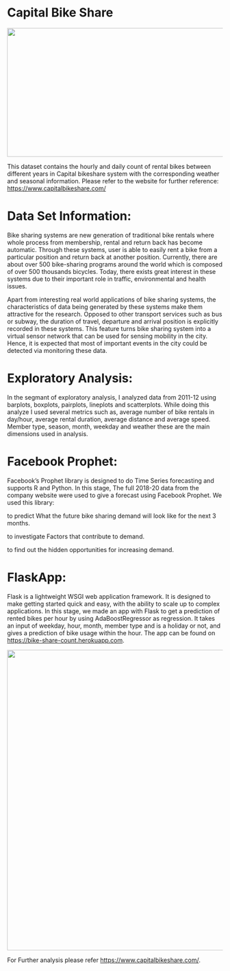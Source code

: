 # Capital Bike Share

<p align="center">
  <img width="600" height="300" src="https://dcist.com/wp-content/uploads/sites/3/2019/02/cabi_web-900x600.jpg">
</p>

This dataset contains the hourly and daily count of rental bikes between different years in Capital bikeshare system with the corresponding weather and seasonal information. Please refer to the website for further reference: https://www.capitalbikeshare.com/

# Data Set Information:
Bike sharing systems are new generation of traditional bike rentals where whole process from membership, rental and return back has become automatic. Through these systems, user is able to easily rent a bike from a particular position and return back at another position. Currently, there are about over 500 bike-sharing programs around the world which is composed of over 500 thousands bicycles. Today, there exists great interest in these systems due to their important role in traffic, environmental and health issues.

Apart from interesting real world applications of bike sharing systems, the characteristics of data being generated by these systems make them attractive for the research. Opposed to other transport services such as bus or subway, the duration of travel, departure and arrival position is explicitly recorded in these systems. This feature turns bike sharing system into a virtual sensor network that can be used for sensing mobility in the city. Hence, it is expected that most of important events in the city could be detected via monitoring these data.

# Exploratory Analysis:
In the segmant of exploratory analysis, I analyzed data from 2011-12 using barplots, boxplots, pairplots, lineplots and scatterplots. While doing this analyze I used several metrics such as, average number of bike rentals in day/hour, average rental duration, average distance and average speed. Member type, season, month, weekday and weather these are the main dimensions used in analysis.

# Facebook Prophet:
Facebook’s Prophet library is designed to do Time Series forecasting and supports R and Python. In this stage, The full 2018-20 data from the company website were used to give a forecast using Facebook Prophet. We used this library:

to predict What the future bike sharing demand will look like for the next 3 months.

to investigate Factors that contribute to demand.

to find out the hidden opportunities for increasing demand.

# FlaskApp:
Flask is a lightweight WSGI web application framework. It is designed to make getting started quick and easy, with the ability to scale up to complex applications. In this stage, we made an app with Flask to get a prediction of rented bikes per hour by using AdaBoostRegressor as regression. It takes an input of weekday, hour, month, member type and is a holiday or not, and gives a prediction of bike usage within the hour. The app can be found on https://bike-share-count.herokuapp.com.

<p align="center">
  <img width="550" height="700" src="https://user-images.githubusercontent.com/73485296/110383888-40a80880-805d-11eb-956f-7047c176a4a1.png">
</p>


For Further analysis please refer https://www.capitalbikeshare.com/.
